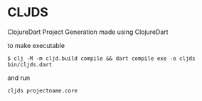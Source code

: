 # CLJDS

ClojureDart Project Generation made using ClojureDart

to make executable

```shell
$ clj -M -m cljd.build compile && dart compile exe -o cljds bin/cljds.dart
```

and run

```shell
cljds projectname.core
```
